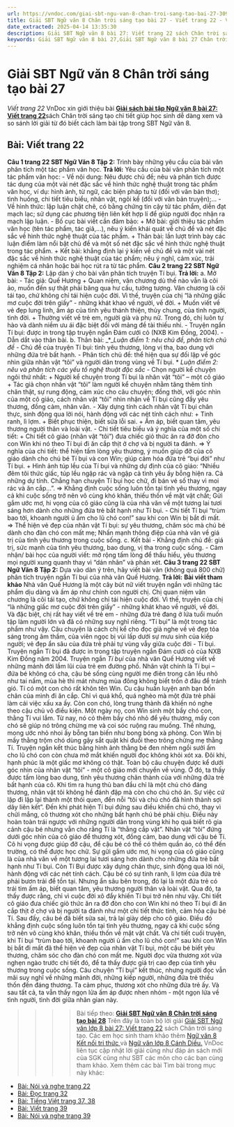 ```yaml
---
url: https://vndoc.com/giai-sbt-ngu-van-8-chan-troi-sang-tao-bai-27-309504
title: Giải SBT Ngữ văn 8 Chân trời sáng tạo bài 27 - Viết trang 22 - VnDoc.com
date_extracted: 2025-04-14 13:35:30
description: Giải SBT Ngữ văn 8 bài 27: Viết trang 22 sách Chân trời sáng tạo có đáp án chi tiết cho các bạn cùng tham khảo.
keywords: Giải SBT Ngữ văn 8 bài 27,Giải SBT Ngữ văn 8 bài 27 Chân trời sáng tạo,Giải sách bài tập Ngữ văn CTST lớp 8,Ngữ văn lớp 8 Chân trời sáng tạo,giải bài tập ngữ văn lớp 8,bài Viết trang 22,giải SBT ngữ văn 8 CTST trang 22
---
```


# Giải SBT Ngữ văn 8 Chân trời sáng tạo bài 27
 _Viết trang 22_
VnDoc xin giới thiệu bài [**Giải sách bài tập Ngữ văn 8 bài 27: Viết trang 22**](<https://vndoc.com/giai-sbt-ngu-van-8-chan-troi-sang-tao-bai-27-309504>)sách Chân trời sáng tạo chi tiết giúp học sinh dễ dàng xem và so sánh lời giải từ đó biết cách làm bài tập trong SBT Ngữ văn 8.
## **Bài: Viết trang 22**
**Câu 1 trang 22 SBT Ngữ Văn 8 Tập 2:** Trình bày những yêu cầu của bài văn phân tích một tác phẩm văn học.
**Trả lời:**
Yêu cầu của bài văn phân tích một tác phẩm văn học:
\- Về nội dung: Nêu được chủ đề; nêu và phân tích được tác dụng của một vài nét đặc sắc về hình thức nghệ thuật trong tác phẩm văn học, ví dụ: hình ảnh, từ ngữ, các biện pháp tu từ \(đối với văn bản thơ\); tình huống, chi tiết tiêu biểu, nhân vật, ngôi kể \(đối với văn bản truyện\);…
\- Về hình thức: lập luận chặt chẽ, có bằng chứng tin cậy từ tác phẩm, diễn đạt mạch lạc; sử dụng các phương tiện liên kết hợp lí để giúp người đọc nhận ra mạch lập luận.
\- Bố cục bài viết cần đảm bảo:
\+ Mở bài: giới thiệu tác phẩm văn học \(tên tác phẩm, tác giả,…\), nêu ý kiến khái quát về chủ đề và nét đặc sắc về hình thức nghệ thuật của tác phẩm.
\+ Thân bài: lần lượt trình bày các luận điểm làm nổi bật chủ đề và một số nét đặc sắc về hình thức nghệ thuật trong tác phẩm.
\+ Kết bài: khẳng định lại ý kiến về chủ đề và một vài nét đặc sắc về hình thức nghệ thuật của tác phẩm; nêu ý nghĩ, cảm xúc, trải nghiệm cá nhân hoặc bài học rút ra từ tác phẩm.
**Câu 2 trang 22 SBT Ngữ Văn 8 Tập 2:** Lập dàn ý cho bài văn phân tích truyện Tí bụi.
**Trả lời:**
a. Mở bài:
\- Tác giả: Quế Hương
\+ Quan niệm, văn chương dù thế nào vẫn là cõi ảo, muốn đến sự thật phải băng qua hư cấu, tưởng tượng. Văn chương là cõi tái tạo, chứ không chỉ tái hiện cuộc đời. Vì thế, truyện của chị “là những giấc mơ cuộc đời trên giấy” - những khát khao về người, về đời.
\+ Muốn viết về vẻ đẹp lung linh, ấm áp của tình yêu thánh thiện, thủy chung, của tình người, tình đời.
\+ Thường viết về trẻ em, người già và phụ nữ. Trong đó, chị luôn tự hào và dành niềm ưu ái đặc biệt đối với mảng đề tài thiếu nhi.
\- Truyện ngắn Tí bụi: được in trong tập truyện ngắn Đám cưới cỏ \(NXB Kim Đồng, 2004\).
\- Dẫn dắt vào thân bài.
b. Thân bài:
_\*__Luận điểm 1: nêu chủ đề, phân tích chủ đề_
\- Chủ đề của truyện Tí bụi: tình yêu thương, lòng vị tha, bao dung với những đứa trẻ bất hạnh.
\- Phân tích chủ đề: thể hiện qua sự đối lập về góc nhìn giữa nhân vật “tôi” và người dân trong vùng về Tí bụi.
\* _Luận điểm 2: nêu và phân tích các yếu tố nghệ thuật đặc sắc_
\- Chọn người kể chuyện ngôi thứ nhất:
\+ Người kể chuyện trong Tí bụi là nhân vật “tôi” – một cô giáo
\+ Tác giả chọn nhân vật “tôi” làm người kể chuyện nhằm tăng thêm tính chân thật, sự rung động, cảm xúc cho câu chuyện; đồng thời, với góc nhìn của một cô giáo, cách nhân vật “tôi” nhìn nhận về Tí bụi cũng đầy yêu thương, đồng cảm, nhân văn.
\- Xây dựng tính cách nhân vật Tí bụi chân thực, sinh động qua lời nói, hành động với các nét tính cách như:
\+ Tinh ranh, lì lợm.
\+ Biết phục thiện, biết sửa lỗi sai.
\+ Ấm áp, biết quan tâm, yêu thương người thân và loài vật.
\- Chi tiết tiêu biểu và ý nghĩa của một số chi tiết:
\+ Chi tiết cô giáo \(nhân vật “tôi”\) đưa chiếc giỏ thức ăn ra đỡ đòn cho con Win khi nó theo Tí bụi đi ăn cắp thịt ở chợ và bị người ta đánh.
=> Ý nghĩa của chi tiết: thể hiện tấm lòng yêu thương, ý muốn giúp đỡ của cô giáo dành cho chú bé Tí bụi và con Win; giúp cảm hóa đứa trẻ “bụi đời” như Tí bụi.
\+ Hình ảnh túp lều của Tí bụi và những dự định của cô giáo: “Nhiều đêm tôi thức giấc, túp lều ngập rác và ngập cả tình yêu ấy bỗng hiện ra. Cả những dự tính. Chẳng hạn chuyện Tí bụi học chữ, đi bán vé số thay vì moi rác và ăn cắp…”.
=> Khẳng định cuộc sống luôn tồn tại tình yêu thương, ngay cả khi cuộc sống trở nên vô cùng khó khăn, thiếu thốn về mặt vật chất; Gửi gắm ước mơ, hi vọng của cô giáo cũng là của nhà văn về một tương lai tươi sáng hơn dành cho những đứa trẻ bất hạnh như Tí bụi.
\- Chi tiết Tí bụi “trùm bao tời, khoanh người ủ ấm cho lũ chó con\!” sau khi con Win bị bắt đi mất.
=> Thể hiện vẻ đẹp của nhân vật Tí bụi: sự yêu thương, chăm sóc mà chú bé dành cho đàn chó con mất mẹ; Nhấn mạnh thông điệp của nhà văn về giá trị của tình yêu thương trong cuộc sống.
c. Kết bài
\- Khẳng định chủ đề: giá trị, sức mạnh của tình yêu thương, bao dung, vị tha trong cuộc sống.
\- Cảm nhận/ bài học của người viết: mở rộng tấm lòng để thấu hiểu, yêu thương mọi người xung quanh thay vì “dán nhãn” và phán xét.
**Câu 3 trang 22 SBT Ngữ Văn 8 Tập 2:** Dựa vào dàn ý trên, hãy viết bài văn \(không quá 800 chữ\) phân tích truyện ngắn Tí bụi của nhà văn Quế Hương.
**Trả lời:**
**Bài viết tham khảo**
Nhà văn Quế Hương là một cây bút nữ viết truyện ngắn với những tác phẩm dịu dàng và ấm áp như chính con người chị. Chị quan niệm văn chương là cõi tái tạo, chứ không chỉ tái hiện cuộc đời. Vì thế, truyện của chị “là những giấc mơ cuộc đời trên giấy” - những khát khao về người, về đời. Và đặc biệt, chị rất hay viết về trẻ em - những đứa trẻ đang ở lứa tuổi muốn tập làm người lớn và đã có những suy nghĩ riêng. “Tí bụi” là một trong tác phẩm như vậy. Câu chuyện là cách chị kể cho đọc giả nghe về vẻ đẹp tỏa sáng trong âm thầm, của viên ngọc bị vùi lấp dưới sự mưu sinh của kiếp người; vẻ đẹp ẩn sâu của đứa trẻ phải tự vùng vẫy giữa cuộc đời - Tí bụi. Truyện ngắn Tí bụi đã được in trong tập truyện ngắn Đám cưới cỏ của NXB Kim Đồng năm 2004.
Truyện ngắn _Tí bụi_ của nhà văn Quế Hương viết về những mảnh đời lầm lũi của trẻ em đường phố. Nhân vật chính là Tí bụi – đứa bé không có cha, cậu bé sống cùng người mẹ điên trong căn lều nhỏ như tai nấm, mùa hè thì mát nhưng mùa đông không biết trốn ở đâu để tránh gió. Tí có một con chó rất khôn tên Win. Cu cậu huấn luyện anh bạn bốn chân của mình đi ăn cắp. Chỉ vì quá khổ, quá nghèo mà một đứa trẻ phải làm cái việc xấu xa ấy. Còn con chó, lòng trung thành đã khiến nó nghe theo cậu chủ vô điều kiện. Một ngày nọ, con Win sinh một bầy chó con, thằng Tí vui lắm. Từ nay, nó có thêm bầy chó nhỏ để yêu thương, mấy con chó sẽ giúp nó trông chừng mẹ và coi sóc ruộng rau muống. Thế nhưng, mong ước nhỏ nhoi ấy bỗng tan biến như bong bóng xà phòng. Con Win bị mấy thằng trộm chó dùng gậy sắt quật khi đuổi theo trông chừng mẹ thằng Tí. Truyện ngắn kết thúc bằng hình ảnh thằng bé đen nhẻm ngồi sưởi ấm cho lũ chó con còn chưa mở mắt khiến người đọc không khỏi xót xa. Đôi khi, hạnh phúc là một giấc mơ không có thật.
Toàn bộ câu chuyện được kể dưới góc nhìn của nhân vật “tôi” - một cô giáo mới chuyển về vùng. Ở đó, ta thấy được tấm lòng bao dung, tình yêu thương chân thành của với những đứa trẻ bất hạnh của cô. Khi tìm ra hung thủ ban đầu chỉ là một chú chó đáng thương, nhân vật tôi không hề đánh đập mà còn cho chú chó ăn. Sự việc cứ lặp đi lặp lại thành một thói quen, đến nỗi “tôi và chú chó đã hình thành sợi dây liên kết”. Đến khi phát hiện Tí bụi đứng sau điều khiển chú chó, thay vì chửi mắng, cô thương xót cho những bất hạnh chú bé phải chịu. Điều này hoàn toàn trái ngược với những người dân trong vùng khi họ quá biết rõ gia cảnh cậu bé nhưng vẫn cho rằng Tí là “thằng cắp vặt”. Nhân vật “tôi” đứng dưới góc nhìn của cô giáo để thương xót, đồng cảm, bao dung với cậu bé Tí. Cô hi vọng được giúp đỡ cậu, để cậu bé có thể có thêm quần áo, có thể đến trường, có thể được học chữ. Sự gửi gắm ước mơ, hi vọng của cô giáo cũng là của nhà văn về một tương lai tươi sáng hơn dành cho những đứa trẻ bất hạnh như Tí bụi.
Còn Tí Bụi được xây dựng chân thực, sinh động qua lời nói, hành động với các nét tính cách. Cậu bé có sự tinh ranh, lì lợm của đứa trẻ phải bươn trải để tồn tại. Nhưng ẩn sâu bên trong, đó lại là một đứa trẻ có trái tim ấm áp, biết quan tâm, yêu thương người thân và loài vật. Qua đó, ta thấy được rằng, chỉ vì cuộc đời xô đẩy khiến Tí bụi trở nên như vậy. Chi tiết cô giáo đưa chiếc giỏ thức ăn ra đỡ đòn cho con Win khi nó theo Tí bụi đi ăn cắp thịt ở chợ và bị người ta đánh như một chi tiết thức tỉnh, cảm hóa cậu bé Tí. Sau đấy, câu bé đã biết sửa sai, trả lại giày dép cho cô giáo. Điều đó khẳng định cuộc sống luôn tồn tại tình yêu thương, ngay cả khi cuộc sống trở nên vô cùng khó khăn, thiếu thốn về mặt vật chất. Và chi tiết cuối truyện, khi Tí bụi “trùm bao tời, khoanh người ủ ấm cho lũ chó con\!” sau khi con Win bị bắt đi mất đã thể hiện vẻ đẹp của nhân vật Tí bụi, một cậu bé biết yêu thương, chăm sóc cho đàn chó con mất mẹ. Người đọc vừa thương xót vừa nghẹn ngào trước chi tiết đó, để ta thấy được giá trị cao đẹp của tình yêu thương trong cuộc sống.
Câu chuyện “Tí bụi” kết thúc, nhưng người đọc vẫn mãi suy nghĩ về những mảnh đời, những kiếp người, những đứa trẻ thiếu thốn đến đáng thương. Ta cảm phục, thương xót cho những đứa trẻ ấy. Và sau tất cả, ta vẫn thấy ngọn lửa ấm áp được nhen nhóm - một ngọn lửa về tình người, tình đời giữa nhân gian này.
>>>> Bài tiếp theo: **[Giải SBT Ngữ văn 8 Chân trời sáng tạo bài 28](<https://vndoc.com/giai-sbt-ngu-van-8-chan-troi-sang-tao-bai-28-309507>)**
Trên đây là toàn bộ lời giải [Giải SBT Ngữ văn lớp 8 bài 27: Viết trang 22](<https://vndoc.com/giai-sbt-ngu-van-8-chan-troi-sang-tao-bai-27-309504>) sách Chân trời sáng tạo. Các em học sinh tham khảo thêm [Ngữ văn 8 Kết nối tri thức ](<https://vndoc.com/ngu-van-8-ket-noi-tri-thuc>)và [Ngữ văn lớp 8 Cánh Diều.](<https://vndoc.com/ngu-van-8-canh-dieu>) VnDoc liên tục cập nhật lời giải cũng như đáp án sách mới của SGK cũng như SBT các môn cho các bạn cùng tham khảo.
Xem thêm các bài Tìm bài trong mục này khác:
  * [Bài: Nói và nghe trang 22](</giai-sbt-ngu-van-8-chan-troi-sang-tao-bai-28-309507>)
  * [Bài: Đọc trang 32](</giai-sbt-ngu-van-8-chan-troi-sang-tao-bai-29-309535>)
  * [Bài: Tiếng Việt trang 37, 38](</giai-sbt-ngu-van-8-chan-troi-sang-tao-bai-30-309536>)
  * [Bài: Viết trang 39](</giai-sbt-ngu-van-8-chan-troi-sang-tao-bai-31-309538>)
  * [Bài: Nói và nghe trang 39](</giai-sbt-ngu-van-8-chan-troi-sang-tao-bai-32-309541>)

